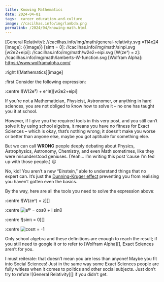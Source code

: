 ```yaml
---
title: Knowing Mathematics
date: 2024-04-01
tags:  career education-and-culture
image: //cacilhas.info/img/lambda.png
permalink: /2024/04/knowing-math.html
---
```

[cosπ = -1]: //cacilhas.info/img/math/cospi.svg
[Dunning-Kruger effect]: https://www.abebooks.com/9786130693619/DunningKruger-Effect-6130693613/plp
[eᶿⁱ = cosθ + i sinθ]: //cacilhas.info/img/math/euler.svg
[General Relativity]: //cacilhas.info/img/math/general-relativity.svg =114x24
[image]: {{image}}
[sinπ = 0]: //cacilhas.info/img/math/sinpi.svg
[w2e2+eipi]: //cacilhas.info/img/math/w2e2+eipi.svg
[W(zeᶻ) = z]: //cacilhas.info/img/math/lamberts-W-function.svg
[Wolfram Alpha]: https://www.wolframalpha.com/

:right ![Mathematics][image]

:first Consider the following expression:

:centre ![W(2e²) + e^iπ][w2e2+eipi]

If you’re not a Mathematician, Physicist, Astronomer, or anything in hard
sciences, you are not obliged to know how to solve it – no one has taught you it
at school.

However, if I give you the required tools in this very post, and you still can’t
solve it by using school algebra, it means you have no fitness for Exact
Sciences – which is okay, that’s nothing wrong; it doesn’t make you worse or
better than anyone else, maybe you got aptitude for something else.

But we can call **WRONG** people deeply debating about Physics, Astrophysics,
Astronomy, Chemistry, and even Math sometimes, like they were misunderstood
geniuses. (Yeah… I’m writing this post ’cause I’m fed up with those people.) 😖

No, kid! You aren’t a new “Einstein,” able to understand things that no expert
can. It’s just the [Dunning-Kruger effect][] preventing you from realising you
haven’t gotten even the basics.

By the way, here are all the tools you need to solve the expression above:

:centre ![W(zeᶻ) = z][]

:centre ![eᶿⁱ = cosθ + i sinθ][]

:centre ![sinπ = 0][]

:centre ![cosπ = -1][]

Only school algebra and these definitions are enough to reach the result; if you
still need to google it or to refer to [Wolfram Alpha][], Exact Sciences aren’t
for you.

I must reiterate: that doesn’t mean you are less than anyone! Maybe you fit into
Social Sciences! Just in the same way some Exact Sciences people are fully
witless when it comes to politics and other social subjects. Just don’t try to
refute ![General Relativity][] if you didn’t get.
